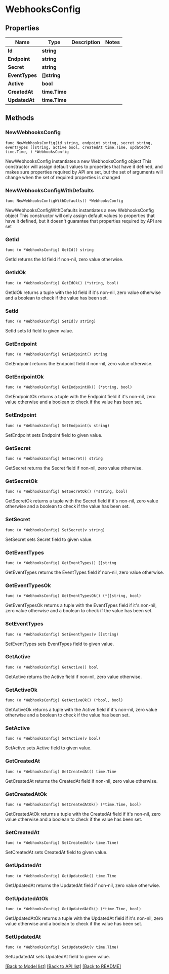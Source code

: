 # WebhooksConfig

## Properties

Name | Type | Description | Notes
------------ | ------------- | ------------- | -------------
**Id** | **string** |  | 
**Endpoint** | **string** |  | 
**Secret** | **string** |  | 
**EventTypes** | **[]string** |  | 
**Active** | **bool** |  | 
**CreatedAt** | **time.Time** |  | 
**UpdatedAt** | **time.Time** |  | 

## Methods

### NewWebhooksConfig

`func NewWebhooksConfig(id string, endpoint string, secret string, eventTypes []string, active bool, createdAt time.Time, updatedAt time.Time, ) *WebhooksConfig`

NewWebhooksConfig instantiates a new WebhooksConfig object
This constructor will assign default values to properties that have it defined,
and makes sure properties required by API are set, but the set of arguments
will change when the set of required properties is changed

### NewWebhooksConfigWithDefaults

`func NewWebhooksConfigWithDefaults() *WebhooksConfig`

NewWebhooksConfigWithDefaults instantiates a new WebhooksConfig object
This constructor will only assign default values to properties that have it defined,
but it doesn't guarantee that properties required by API are set

### GetId

`func (o *WebhooksConfig) GetId() string`

GetId returns the Id field if non-nil, zero value otherwise.

### GetIdOk

`func (o *WebhooksConfig) GetIdOk() (*string, bool)`

GetIdOk returns a tuple with the Id field if it's non-nil, zero value otherwise
and a boolean to check if the value has been set.

### SetId

`func (o *WebhooksConfig) SetId(v string)`

SetId sets Id field to given value.


### GetEndpoint

`func (o *WebhooksConfig) GetEndpoint() string`

GetEndpoint returns the Endpoint field if non-nil, zero value otherwise.

### GetEndpointOk

`func (o *WebhooksConfig) GetEndpointOk() (*string, bool)`

GetEndpointOk returns a tuple with the Endpoint field if it's non-nil, zero value otherwise
and a boolean to check if the value has been set.

### SetEndpoint

`func (o *WebhooksConfig) SetEndpoint(v string)`

SetEndpoint sets Endpoint field to given value.


### GetSecret

`func (o *WebhooksConfig) GetSecret() string`

GetSecret returns the Secret field if non-nil, zero value otherwise.

### GetSecretOk

`func (o *WebhooksConfig) GetSecretOk() (*string, bool)`

GetSecretOk returns a tuple with the Secret field if it's non-nil, zero value otherwise
and a boolean to check if the value has been set.

### SetSecret

`func (o *WebhooksConfig) SetSecret(v string)`

SetSecret sets Secret field to given value.


### GetEventTypes

`func (o *WebhooksConfig) GetEventTypes() []string`

GetEventTypes returns the EventTypes field if non-nil, zero value otherwise.

### GetEventTypesOk

`func (o *WebhooksConfig) GetEventTypesOk() (*[]string, bool)`

GetEventTypesOk returns a tuple with the EventTypes field if it's non-nil, zero value otherwise
and a boolean to check if the value has been set.

### SetEventTypes

`func (o *WebhooksConfig) SetEventTypes(v []string)`

SetEventTypes sets EventTypes field to given value.


### GetActive

`func (o *WebhooksConfig) GetActive() bool`

GetActive returns the Active field if non-nil, zero value otherwise.

### GetActiveOk

`func (o *WebhooksConfig) GetActiveOk() (*bool, bool)`

GetActiveOk returns a tuple with the Active field if it's non-nil, zero value otherwise
and a boolean to check if the value has been set.

### SetActive

`func (o *WebhooksConfig) SetActive(v bool)`

SetActive sets Active field to given value.


### GetCreatedAt

`func (o *WebhooksConfig) GetCreatedAt() time.Time`

GetCreatedAt returns the CreatedAt field if non-nil, zero value otherwise.

### GetCreatedAtOk

`func (o *WebhooksConfig) GetCreatedAtOk() (*time.Time, bool)`

GetCreatedAtOk returns a tuple with the CreatedAt field if it's non-nil, zero value otherwise
and a boolean to check if the value has been set.

### SetCreatedAt

`func (o *WebhooksConfig) SetCreatedAt(v time.Time)`

SetCreatedAt sets CreatedAt field to given value.


### GetUpdatedAt

`func (o *WebhooksConfig) GetUpdatedAt() time.Time`

GetUpdatedAt returns the UpdatedAt field if non-nil, zero value otherwise.

### GetUpdatedAtOk

`func (o *WebhooksConfig) GetUpdatedAtOk() (*time.Time, bool)`

GetUpdatedAtOk returns a tuple with the UpdatedAt field if it's non-nil, zero value otherwise
and a boolean to check if the value has been set.

### SetUpdatedAt

`func (o *WebhooksConfig) SetUpdatedAt(v time.Time)`

SetUpdatedAt sets UpdatedAt field to given value.



[[Back to Model list]](../README.md#documentation-for-models) [[Back to API list]](../README.md#documentation-for-api-endpoints) [[Back to README]](../README.md)


